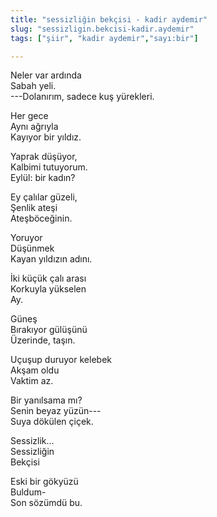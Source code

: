 ```yaml
---
title: "sessizliğin bekçisi - kadir aydemir"
slug: "sessizligin.bekcisi-kadir.aydemir"
tags: ["şiir", "kadir aydemir","sayı:bir"]

---
```



Neler var ardında  
Sabah yeli.  
---Dolanırım, sadece kuş yürekleri.

Her gece  
Aynı ağrıyla  
Kayıyor bir yıldız.

Yaprak düşüyor,  
Kalbimi tutuyorum.  
Eylül: bir kadın?

Ey çalılar güzeli,  
Şenlik ateşi  
Ateşböceğinin.

Yoruyor  
Düşünmek  
Kayan yıldızın adını.

İki küçük çalı arası  
Korkuyla yükselen  
Ay.

Güneş  
Bırakıyor gülüşünü  
Üzerinde, taşın.

Uçuşup duruyor kelebek  
Akşam oldu  
Vaktim az.

Bir yanılsama mı?  
Senin beyaz yüzün---  
Suya dökülen çiçek.

Sessizlik...  
Sessizliğin  
Bekçisi

Eski bir gökyüzü  
Buldum-  
Son sözümdü bu.
